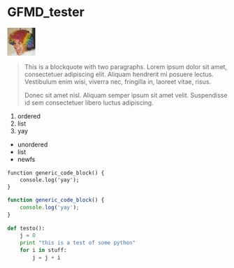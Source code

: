GFMD_tester
===========

![BartHair 64](barthair_64.png "Aw, yiss...")

> This is a blockquote with two paragraphs. Lorem ipsum dolor sit amet,
> consectetuer adipiscing elit. Aliquam hendrerit mi posuere lectus.
> Vestibulum enim wisi, viverra nec, fringilla in, laoreet vitae, risus.
> 
> Donec sit amet nisl. Aliquam semper ipsum sit amet velit. Suspendisse
> id sem consectetuer libero luctus adipiscing.

  1. ordered
  2. list
  3. yay

  * unordered
  * list
  * newfs

```
function generic_code_block() {
    console.log('yay');
}
```

```javascript
function generic_code_block() {
    console.log('yay');
}
```

```python
def testo():
    j = 0
    print "this is a test of some python"
    for i in stuff:
        j = j + i
```
